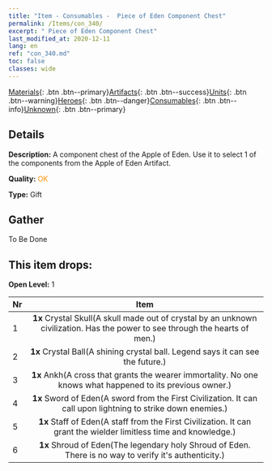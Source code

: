 ```yaml
---
title: "Item - Consumables -  Piece of Eden Component Chest"
permalink: /Items/con_340/
excerpt: " Piece of Eden Component Chest"
last_modified_at: 2020-12-11
lang: en
ref: "con_340.md"
toc: false
classes: wide
---
```

 [Materials](/Items/){: .btn .btn--primary}[Artifacts](/Items/Artifacts/){: .btn .btn--success}[Units](/Items/Units/){: .btn .btn--warning}[Heroes](/Items/Heroes/){: .btn .btn--danger}[Consumables](/Items/Consumables/){: .btn .btn--info}[Unknown](/Items/Unknown/){: .btn .btn--primary}

## Details
 **Description:** A component chest of the Apple of Eden. Use it to select 1 of the components from the Apple of Eden Artifact.

 **Quality:** <span style="color: #FF8C00">OK</span>

 **Type:** Gift

## Gather

  To Be Done

## This item drops:

 **Open Level:** 1

  | Nr |      Item    |
  |:---|:------------:|
  | 1 |  **1x** Crystal Skull(A skull made out of crystal by an unknown civilization. Has the power to see through the hearts of men.) | 
  | 2 |  **1x** Crystal Ball(A shining crystal ball. Legend says it can see the future.) | 
  | 3 |  **1x** Ankh(A cross that grants the wearer immortality. No one knows what happened to its previous owner.) | 
  | 4 |  **1x** Sword of Eden(A sword from the First Civilization. It can call upon lightning to strike down enemies.) | 
  | 5 |  **1x** Staff of Eden(A staff from the First Civilization. It can grant the wielder limitless time and knowledge.) | 
  | 6 |  **1x** Shroud of Eden(The legendary holy Shroud of Eden. There is no way to verify it's authenticity.) | 
